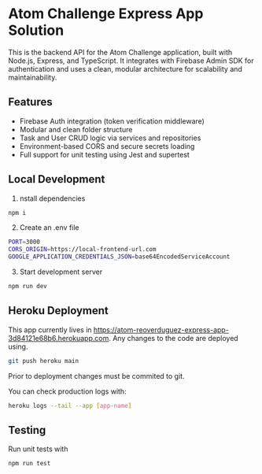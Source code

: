 # Atom Challenge Express App Solution

This is the backend API for the Atom Challenge application, built with Node.js, Express, and TypeScript.
It integrates with Firebase Admin SDK for authentication and uses a clean, modular architecture for scalability and maintainability.

## Features
- Firebase Auth integration (token verification middleware)
- Modular and clean folder structure
- Task and User CRUD logic via services and repositories
- Environment-based CORS and secure secrets loading
- Full support for unit testing using Jest and supertest

## Local Development
1. nstall dependencies
```bash
npm i
```

2. Create an .env file
```bash
PORT=3000
CORS_ORIGIN=https://local-frontend-url.com
GOOGLE_APPLICATION_CREDENTIALS_JSON=base64EncodedServiceAccount
```

3. Start development server
```bash
npm run dev
```

## Heroku Deployment
This app currently lives in https://atom-reoverduguez-express-app-3d84121e68b6.herokuapp.com. Any changes to the code are deployed using.

```bash
git push heroku main
```

Prior to deployment changes must be commited to git.

You can check production logs with:

```bash
heroku logs --tail --app [app-name]
```

## Testing
Run unit tests with

```bash
npm run test
```